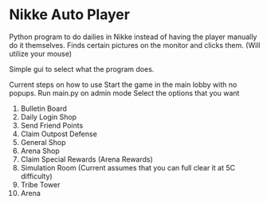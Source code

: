 # Nikke Auto Player
 Python program to do dailies in Nikke instead of having the player manually do it themselves. 
 Finds certain pictures on the monitor and clicks them. (Will utilize your mouse)
 
 Simple gui to select what the program does.
 
 Current steps on how to use
 Start the game in the main lobby with no popups.
 Run main.py on admin mode
 Select the options that you want
1. Bulletin Board
2. Daily Login Shop
3. Send Friend Points
4. Claim Outpost Defense
5. General Shop
6. Arena Shop
7. Claim Special Rewards (Arena Rewards)
8. Simulation Room (Current assumes that you can full clear it at 5C difficulty)
9. Tribe Tower
10. Arena
